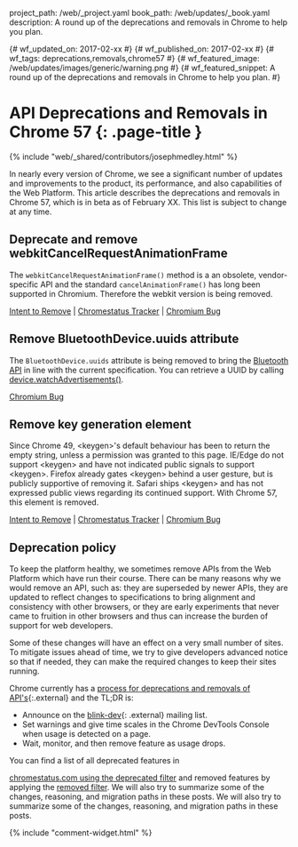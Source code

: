 project_path: /web/_project.yaml
book_path: /web/updates/_book.yaml
description: A round up of the deprecations and removals in Chrome to help you plan.

{# wf_updated_on: 2017-02-xx #}
{# wf_published_on: 2017-02-xx #}
{# wf_tags: deprecations,removals,chrome57 #}
{# wf_featured_image: /web/updates/images/generic/warning.png #}
{# wf_featured_snippet: A round up of the deprecations and removals in Chrome to help you plan. #}

# API Deprecations and Removals in Chrome 57 {: .page-title }

{% include "web/_shared/contributors/josephmedley.html" %}

In nearly every version of Chrome, we see a significant number of updates and
improvements to the product, its performance, and also capabilities of the Web
Platform. This article describes the deprecations and removals in Chrome 57,
which is in beta as of February XX. This list is subject to change at any time.

## Deprecate and remove webkitCancelRequestAnimationFrame

The `webkitCancelRequestAnimationFrame()` method is a an obsolete, vendor-specific API and the standard `cancelAnimationFrame()` has long been supported in Chromium. Therefore the webkit version is being removed.

[Intent to Remove](https://groups.google.com/a/chromium.org/d/topic/blink-dev/RiDsdLsIdWc/discussion) &#124;
[Chromestatus Tracker](https://www.chromestatus.com/features/5588435494502400) &#124;
[Chromium Bug](https://bugs.chromium.org/p/chromium/issues/detail?id=146849)


## Remove BluetoothDevice.uuids attribute

The `BluetoothDevice.uuids` attribute is being removed to bring the
[Bluetooth API](https://www.chromestatus.com/features/5264933985976320) in
line with the current specification. You can retrieve a UUID by calling
[device.watchAdvertisements()](https://webbluetoothcg.github.io/web-bluetooth/#dom-bluetoothdevice-watchadvertisements).

[Chromium Bug](https://bugs.chromium.org/p/chromium/issues/detail?id=653317&desc=2)

## Remove key generation element

Since Chrome 49, &lt;keygen&gt;'s default behaviour has been to return the empty string, unless a permission was granted to this page. IE/Edge do not support &lt;keygen&gt; and have not indicated public signals to support &lt;keygen&gt;. Firefox already gates &lt;keygen&gt; behind a user gesture, but is publicly supportive of removing it. Safari ships &lt;keygen&gt; and has not expressed public views regarding its continued support. With Chrome 57, this element is removed.

[Intent to Remove](https://groups.google.com/a/chromium.org/d/topic/blink-dev/pX5NbX0Xack/discussion) &#124;
[Chromestatus Tracker](https://www.chromestatus.com/features/5716060992962560) &#124;
[Chromium Bug](https://bugs.chromium.org/p/chromium/issues/detail?id=568184)

## Deprecation policy

To keep the platform healthy, we sometimes remove APIs from the Web Platform
which have run their course. There can be many reasons why we would remove an
API, such as: they are superseded by newer APIs, they are updated to reflect
changes to specifications to bring alignment and consistency with other
browsers, or they are early experiments that never came to fruition in other
browsers and thus can increase the burden of support for web developers.

Some of these changes will have an effect on a very small number of sites. To
mitigate issues ahead of time, we try to give developers advanced notice so that
if needed, they can make the required changes to keep their sites running.

Chrome currently has a
[process for deprecations and removals of API's](http://www.chromium.org/blink#TOC-Launch-Process:-Deprecation){:.external}
and the TL;DR is:

* Announce on the
  [blink-dev](https://groups.google.com/a/chromium.org/forum/#!forum/blink-dev){: .external}
  mailing list.
* Set warnings and give time scales in the Chrome DevTools Console when usage
  is detected on a page.
* Wait, monitor, and then remove feature as usage drops.

You can find a list of all deprecated features in

[chromestatus.com using the deprecated filter](https://www.chromestatus.com/features#deprecated)
and removed features by applying the [removed filter](https://www.chromestatus.com/features#removed).
We will also  try to summarize some of the changes, reasoning, and migration
paths in these posts. We will also try to summarize some of the changes,
reasoning, and migration paths in these posts.

{% include "comment-widget.html" %}
